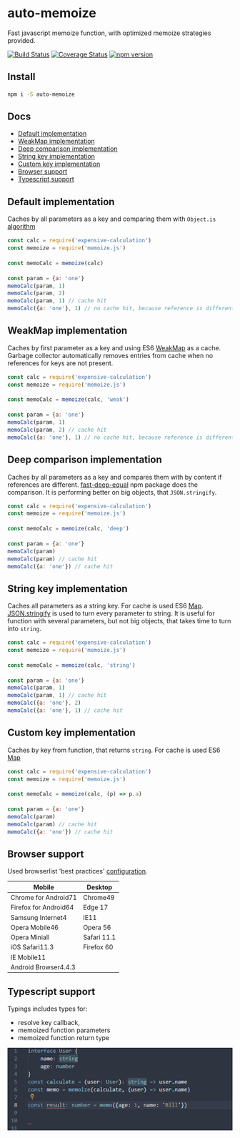 # auto-memoize
Fast javascript memoize function, with optimized memoize strategies provided.

[![Build Status](https://travis-ci.com/pavel-surinin/auto-memoize.svg?branch=master)](https://travis-ci.com/pavel-surinin/auto-memoize)
[![Coverage Status](https://coveralls.io/repos/github/pavel-surinin/auto-memoize/badge.svg?branch=master)](https://coveralls.io/github/pavel-surinin/auto-memoize?branch=master)
[![npm version](https://badge.fury.io/js/auto-memoize.svg)](https://badge.fury.io/js/auto-memoize)
## Install
```bash
npm i -S auto-memoize
```
## Docs
  - [Default implementation](#default-implementation)
  - [WeakMap implementation](#weakmap-implementation)
  - [Deep comparison implementation](#deep-comparison-implementation)
  - [String key implementation](#string-key-implementation)
  - [Custom key implementation](#custom-key-implementation)
  - [Browser support](#browser-support)
  - [Typescript support](#typescript-support)

## Default implementation

Caches by all parameters as a key and comparing them with `Object.is` [algorithm](https://www.ecma-international.org/ecma-262/6.0/#sec-object.is)
```javascript
const calc = require('expensive-calculation')
const memoize = require('memoize.js')

const memoCalc = memoize(calc)

const param = {a: 'one'}
memoCalc(param, 1)
memoCalc(param, 2)
memoCalc(param, 1) // cache hit
memoCalc({a: 'one'}, 1) // no cache hit, because reference is different
```

## WeakMap implementation
Caches by first parameter as a key and using ES6 [WeakMap](https://developer.mozilla.org/en-US/docs/Web/JavaScript/Reference/Global_Objects/WeakMap) as a cache. Garbage collector automatically removes entries from cache when no references for keys are not present.
```javascript
const calc = require('expensive-calculation')
const memoize = require('memoize.js')

const memoCalc = memoize(calc, 'weak')

const param = {a: 'one'}
memoCalc(param, 1)
memoCalc(param, 2) // cache hit
memoCalc({a: 'one'}, 1) // no cache hit, because reference is different
```

## Deep comparison implementation
Caches by all parameters as a key and compares them with by content if references are different.
[fast-deep-equal](https://www.npmjs.com/package/fast-deep-equal)
npm package does the comparison.
It is performing better on big objects, that `JSON.stringify`.
```javascript
const calc = require('expensive-calculation')
const memoize = require('memoize.js')

const memoCalc = memoize(calc, 'deep')

const param = {a: 'one'}
memoCalc(param)
memoCalc(param) // cache hit
memoCalc({a: 'one'}) // cache hit
```

## String key implementation

Caches all parameters as a string key. For cache is used 
ES6 [Map](https://developer.mozilla.org/en-US/docs/Web/JavaScript/Reference/Global_Objects/Map). [JSON.stringify](https://developer.mozilla.org/en-US/docs/Web/JavaScript/Reference/Global_Objects/JSON/stringify)
 is used to turn every parameter to string. It is useful for function with several parameters, but not big objects, that takes time to turn into `string`.

```javascript
const calc = require('expensive-calculation')
const memoize = require('memoize.js')

const memoCalc = memoize(calc, 'string')

const param = {a: 'one'}
memoCalc(param, 1)
memoCalc(param, 1) // cache hit
memoCalc({a: 'one'}, 2) 
memoCalc({a: 'one'}, 1) // cache hit
```

## Custom key implementation
Caches by key from function, that returns `string`. For cache is used ES6 [Map](https://developer.mozilla.org/en-US/docs/Web/JavaScript/Reference/Global_Objects/Map)

```javascript
const calc = require('expensive-calculation')
const memoize = require('memoize.js')

const memoCalc = memoize(calc, (p) => p.a)

const param = {a: 'one'}
memoCalc(param)
memoCalc(param) // cache hit
memoCalc({a: 'one'}) // cache hit
```

## Browser support
Used browserlist 'best practices' [configuration](https://github.com/browserslist/browserslist#best-practices).

| Mobile	| Desktop   	|
|---	|---	|
| Chrome for Android71 | Chrome49 |
| Firefox for Android64 | Edge 17 |
| Samsung Internet4 | IE11 |
| Opera Mobile46  	| Opera 56 |
| Opera Miniall | Safari 11.1 |
| iOS Safari11.3	| Firefox 60 |
| IE Mobile11  |   	|
| Android Browser4.4.3 |   	|

## Typescript support
Typings includes types for: 
 - resolve key callback,
 - memoized function parameters
 - memoized function return type
  
![alt text](./docs/memoize.gif "Typescript typings")
